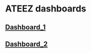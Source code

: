 # ATEEZ dashboards
## [Dashboard_1](https://ateez-all-mv-dashboard.onrender.com)
## [Dashboard_2](https://ateez-mv-dashboard.onrender.com)
